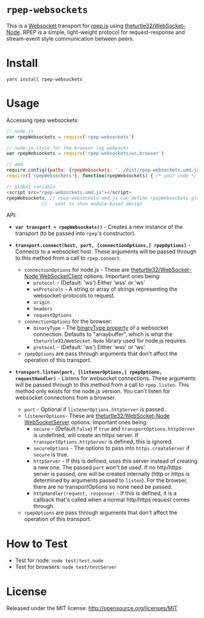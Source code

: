 
`rpep-websockets`
=====

This is a [Websocket](https://tools.ietf.org/html/rfc6455) transport for [rpep.js](https://github.com/Tixit/rpep.js) using [theturtle32/WebSocket-Node](https://github.com/theturtle32/WebSocket-Node). RPEP is a simple, light-weight protocol for request-response and stream-event style communication between peers.

Install
=======

```
yarn install rpep-websockets
```

Usage
=====

Accessing rpep websockets:
```javascript
// node.js
var rpepWebsockets = require('rpep-websockets')

// node.js style for the browser (eg webpack)
var rpepWebsockets = require('rpep-websockets/ws.browser')

// amd
require.config({paths: {rpepWebsockets: '../dist/rpep-websockets.umd.js'}})
require(['rpepWebsockets'], function(rpepWebsockets) { /* your code */ })

// global variable
<script src="rpep-websockets.umd.js"></script>
rpepWebsockets; // rpep-websockets.umd.js can define rpepWebsockets globally if you really
             //   want to shun module-based design
```

API:

* **`var transport = rpepWebsockets()`** - Creates a new instance of the transport (to be passed into `rpep`'s constructor).
  
* **`transport.connect(host, port, [connectionOptions,] rpepOptions)`** - Connects to a websocket host. These arguments will be passed through to this method from a call to `rpep.connect`.
  * `connectionOptions` for node.js - These are [theturtle32/WebSocket-Node WebSocketClient](https://github.com/theturtle32/WebSocket-Node/blob/master/docs/WebSocketClient.md) options. Important ones being:
    * `protocol` - (Default: 'ws') Either 'wss' or 'ws'
    * `wsProtocols` - A string or array of strings representing the websocket-protocols to request.
    * `origin`
    * `headers`
    * `requestOptions`
  * `connectionOptions` for the browser:
    * `binaryType` - The [binaryType property](https://developer.mozilla.org/en-US/docs/Web/API/WebSocket/binaryType) of a websocket connection. Defaults to "arraybuffer", which is what the `theturtle32/WebSocket-Node` library used for node.js requires.
    * `protocol` - (Default: 'ws') Either 'wss' or 'ws'.
  * `rpepOptions` are pass through arguments that don't affect the operation of this transport.

* **`transport.listen(port, [listenerOptions,] rpepOptions, requestHandler)`** - Listens for websocket connections. These arguments will be passed through to this method from a call to `rpep.listen`. This method only exists for the node.js version. You can't listen for websocket connections from a browser.
  * `port` - Optional if `listenerOptions.httpServer` is passed.
  * `listenerOptions`- These are [theturtle32/WebSocket-Node WebSocketServer](https://github.com/theturtle32/WebSocket-Node/blob/master/docs/WebSocketServer.md) options. Important ones being:
    * `secure` - (Default:`false`) If `true` and `transportOptions.httpServer` is undefined, will create an https server. If `transportOptions.httpServer` is defined, this is ignored.
    * `secureOptions` - The options to pass into `https.createServer` if `secure` is true.
    * `httpServer` - If this is defined, uses this server instead of creating a new one. The passed `port` won't be used. If no http/https server is passed, one will be created internally (http or https is determined by arguments passed to `listen`). For the browser, there are no transportOptions so none need be passed.
    * `httpHandler(request, response)` - If this is defined, it is a callback that's called when a normal http/https request comes through.
  * `rpepOptions` are pass through arguments that don't affect the operation of this transport.

How to Test
===========

* Test for node: `node test/test.node`
* Test for browsers: `node test/testServer`

License
=======
Released under the MIT license: http://opensource.org/licenses/MIT
